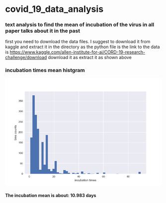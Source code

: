# covid_19_data_analysis
### text analysis to find the mean of incubation of the virus in all paper talks about it in the past

first you need to download the data files. I suggest to download it from kaggle and extract it in the directory as the python file is 
the link to the data is https://www.kaggle.com/allen-institute-for-ai/CORD-19-research-challenge/download
download it as extract it as shown above

### incubation times mean histgram

![](incubation_times.png)

#### The incubation mean is about: 10.983 days
